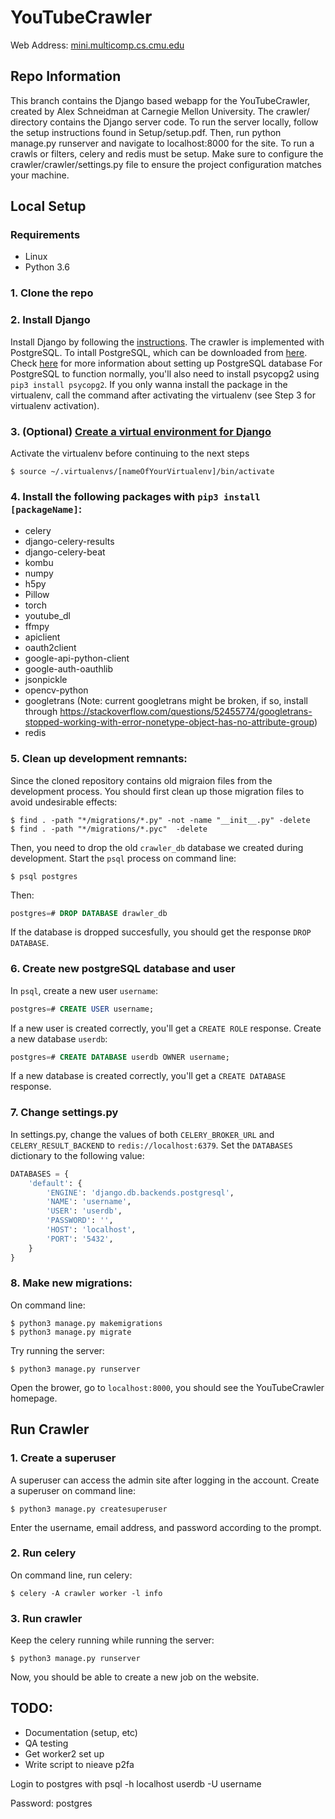 # YouTubeCrawler
Web Address:
[mini.multicomp.cs.cmu.edu](http://mini.multicomp.cs.cmu.edu)
## Repo Information
This branch contains the Django based webapp for the YouTubeCrawler, created by
Alex Schneidman at Carnegie Mellon University. The crawler/ directory contains
the Django server code. To run the server locally, follow
the setup instructions found in Setup/setup.pdf. Then, run python manage.py runserver
and navigate to localhost:8000 for the site. To run a crawls or filters, celery and
redis must be setup. Make sure to configure the crawler/crawler/settings.py file to ensure
the project configuration matches your machine.

## Local Setup 
### Requirements
* Linux 
* Python 3.6 

### 1. Clone the repo
### 2. Install Django
Install Django by following the [instructions](https://docs.djangoproject.com/en/2.0/topics/install/#database-installation). 
The crawler is implemented with PostgreSQL. To intall PostgreSQL, which can be downloaded from [here](https://www.postgresql.org/download/). Check [here](https://www.codementor.io/engineerapart/getting-started-with-postgresql-on-mac-osx-are8jcopb) for more information about setting up PostgreSQL database 
For PostgreSQL to function normally, you'll also need to install psycopg2 using `pip3 install psycopg2`. If you only wanna install the package in the virtualenv, call the command after activating the virtualenv (see Step 3 for virtualenv activation). 
### 3. (Optional) [Create a virtual environment for Django](https://docs.djangoproject.com/en/2.1/intro/contributing/)
Activate the virtualenv before continuing to the next steps
```console 
$ source ~/.virtualenvs/[nameOfYourVirtualenv]/bin/activate 
```
### 4. Install the following packages with `pip3 install [packageName]`: 
* celery 
* django-celery-results 
* django-celery-beat 
* kombu 
* numpy 
* h5py   
* Pillow
* torch 
* youtube_dl 
* ffmpy 
* apiclient 
* oauth2client 
* google-api-python-client 
* google-auth-oauthlib  
* jsonpickle 
* opencv-python  
* googletrans (Note: current googletrans might be broken, if so, install through https://stackoverflow.com/questions/52455774/googletrans-stopped-working-with-error-nonetype-object-has-no-attribute-group)
* redis 

### 5. Clean up development remnants: 
Since the cloned repository contains old migraion files from the development process. You should first clean up those migration files to avoid undesirable effects:
```console 
$ find . -path "*/migrations/*.py" -not -name "__init__.py" -delete
$ find . -path "*/migrations/*.pyc"  -delete
```
Then, you need to drop the old `crawler_db` database we created during development. Start the `psql` process on command line: 
```console 
$ psql postgres
```
Then: 
```sql 
postgres=# DROP DATABASE drawler_db 
```
If the database is dropped succesfully, you should get the response `DROP DATABASE`. 

### 6. Create new postgreSQL database and user 
In `psql`, create a new user `username`: 
```sql 
postgres=# CREATE USER username; 
```
If a new user is created correctly, you'll get a `CREATE ROLE` response. 
Create a new database `userdb`: 
```sql 
postgres=# CREATE DATABASE userdb OWNER username; 
```
If a new database is created correctly, you'll get a `CREATE DATABASE` response. 

### 7. Change settings.py 
In settings.py, change the values of both `CELERY_BROKER_URL` and `CELERY_RESULT_BACKEND` to `redis://localhost:6379`. 
Set the `DATABASES` dictionary to the following value: 
```python 
DATABASES = {
    'default': {
        'ENGINE': 'django.db.backends.postgresql',
        'NAME': 'username',
        'USER': 'userdb',
        'PASSWORD': '',
        'HOST': 'localhost',
        'PORT': '5432',
    } 
}
```

### 8. Make new migrations: 
On command line: 
```console 
$ python3 manage.py makemigrations 
$ python3 manage.py migrate 
```
Try running the server: 
```consle 
$ python3 manage.py runserver 
```
Open the brower, go to `localhost:8000`, you should see the YouTubeCrawler homepage. 

## Run Crawler 
### 1. Create a superuser 
A superuser can access the admin site after logging in the account.
Create a superuser on command line: 
```consle 
$ python3 manage.py createsuperuser 
```
Enter the username, email address, and password according to the prompt. 

### 2. Run celery 
On command line, run celery: 
```console 
$ celery -A crawler worker -l info
```

### 3. Run crawler 
Keep the celery running while running the server: 
```console 
$ python3 manage.py runserver 
``` 
Now, you should be able to create a new job on the website. 


## TODO:
- Documentation (setup, etc)
- QA testing
- Get worker2 set up
- Write script to nieave p2fa

Login to postgres with
psql -h localhost userdb -U username

Password:
postgres
